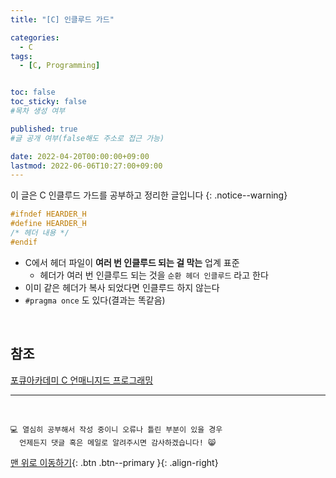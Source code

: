 ```yaml
---
title: "[C] 인클루드 가드" 

categories:
  - C
tags:
  - [C, Programming]


toc: false
toc_sticky: false
#목차 생성 여부

published: true
#글 공개 여부(false해도 주소로 접근 가능)

date: 2022-04-20T00:00:00+09:00
lastmod: 2022-06-06T10:27:00+09:00
---
```


이 글은 C 인클루드 가드를 공부하고 정리한 글입니다
{: .notice--warning}

```c
#ifndef HEARDER_H
#define HEARDER_H
/* 헤더 내용 */
#endif
```

- C에서 헤더 파일이 **여러 번 인클루드 되는 걸 막는** 업계 표준
  - 헤더가 여러 번 인클루드 되는 것을 `순환 헤더 인클루드` 라고 한다
- 이미 같은 헤더가 복사 되었다면 인클루드 하지 않는다
- `#pragma once` 도 있다(결과는 똑같음)

<br>

## 참조
[포큐아카데미 C 언매니지드 프로그래밍](https://pocu-ko.teachable.com/p/comp2200)

***
<br>

    💻 열심히 공부해서 작성 중이니 오류나 틀린 부분이 있을 경우 
      언제든지 댓글 혹은 메일로 알려주시면 감사하겠습니다! 😸

[맨 위로 이동하기](#){: .btn .btn--primary }{: .align-right}